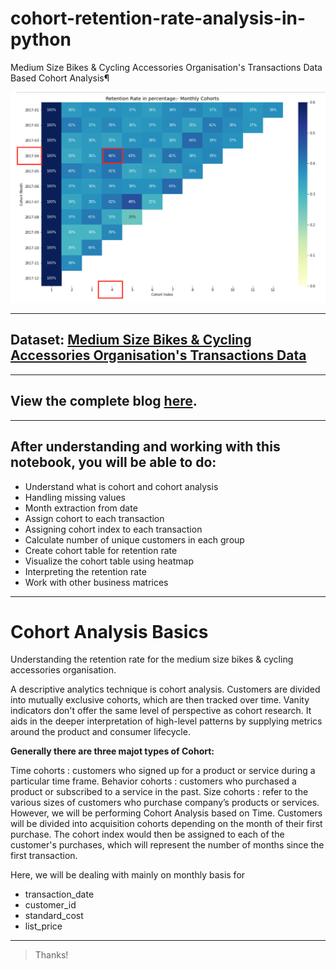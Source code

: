 # cohort-retention-rate-analysis-in-python
Medium Size Bikes &amp; Cycling Accessories Organisation's Transactions Data Based Cohort Analysis¶

<a href='https://medium.com/@maladeep.upadhaya'><img src='images/retention.png' /></a>

***


## Dataset: [Medium Size Bikes & Cycling Accessories Organisation's Transactions Data](https://www.kaggle.com/archit9406/customer-transaction-dataset)

***


## View the complete blog [here](#).



***

## After understanding and working with this notebook, you will be able to do:


* Understand what is cohort and cohort analysis
* Handling missing values
* Month extraction from date
* Assign cohort to each transaction
* Assigning cohort index to each transaction
* Calculate number of unique customers in each group
* Create cohort table for retention rate
* Visualize the cohort table using heatmap
* Interpreting the retention rate
* Work with other business matrices

***


# Cohort Analysis Basics
Understanding the retention rate for the medium size bikes & cycling accessories organisation.

A descriptive analytics technique is cohort analysis. Customers are divided into mutually exclusive cohorts, which are then tracked over time. Vanity indicators don't offer the same level of perspective as cohort research. It aids in the deeper interpretation of high-level patterns by supplying metrics around the product and consumer lifecycle.

**Generally there are three majot types of Cohort:**

Time cohorts : customers who signed up for a product or service during a particular time frame.
Behavior cohorts : customers who purchased a product or subscribed to a service in the past.
Size cohorts : refer to the various sizes of customers who purchase company’s products or services.
However, we will be performing Cohort Analysis based on Time. Customers will be divided into acquisition cohorts depending on the month of their first purchase. The cohort index would then be assigned to each of the customer's purchases, which will represent the number of months since the first transaction.

Here, we will be dealing with mainly on monthly basis for

* transaction_date
* customer_id
* standard_cost
* list_price

***

> Thanks!
